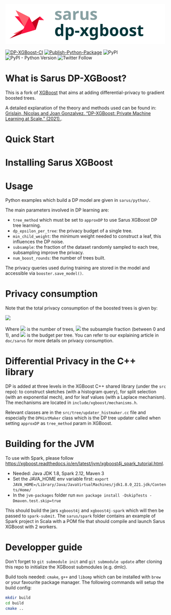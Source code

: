 <img src=logo-dp-xgboost.svg width=500/> 

[![DP-XGBoost-CI](https://github.com/sarus-tech/dp-xgboost/workflows/DP-XGBoost-CI/badge.svg?branch=master)](https://github.com/sarus-tech/dp-xgboost/actions)
[![Publish-Python-Package](https://github.com/sarus-tech/dp-xgboost/workflows/Publish-Python-Package/badge.svg?branch=master)](https://github.com/sarus-tech/dp-xgboost/actions)
![PyPI](https://img.shields.io/pypi/v/dp-xgboost)
![PyPI - Python Version](https://img.shields.io/pypi/pyversions/dp-xgboost)
![Twitter Follow](https://img.shields.io/twitter/follow/Sarus_tech?style=social)

# What is Sarus DP-XGBoost?

This is a fork of [XGBoost](https://github.com/dmlc/xgboost/tree/master/) that aims at adding differential-privacy to gradient boosted trees.

A detailed explanation of the theory and methods used can be found in:
[Grislain, Nicolas and Joan Gonzalvez. “DP-XGBoost: Private Machine Learning at Scale.” (2021).](https://arxiv.org/abs/2110.12770).

# Quick Start



# Installing Sarus XGBoost


# Usage

Python examples which build a DP model are given in `sarus/python/`. 

The main parameters involved in DP learning are: 
- `tree_method` which must be set to `approxDP` to use Sarus XGBoost DP tree learning. 
- `dp_epsilon_per_tree`: the privacy budget of a single tree.
- `min_child_weight`: the minimum weight needed to construct a leaf, this influences the DP noise.
- `subsample`: the fraction of the dataset randomly sampled to each tree, subsampling improve the privacy.
- `num_boost_rounds`: the number of trees built. 

The privacy queries used during training are stored in the model and accessible via 
`booster.save_model()`. 

# Privacy consumption 

Note that the total privacy consumption of the boosted trees is given by:

<img src="https://render.githubusercontent.com/render/math?math=n \log{ \left( 1 %2B \gamma(e^{\epsilon} - 1) \right) }">

<!-- $ n \log{ \left( 1 + \gamma(e^{\epsilon} - 1) \right) } $ -->

Where <img src="https://render.githubusercontent.com/render/math?math=n"> is the number of trees, <img src="https://render.githubusercontent.com/render/math?math=\gamma"> the subsample fraction (between 0 and 1), and <img src="https://render.githubusercontent.com/render/math?math=\epsilon"> 
is the budget per tree. You can refer to our explaining article in `doc/sarus` for more details on privacy consumption. 

# Differential Privacy in the C++ library

DP is added at three levels in the XGBoost C++ shared library (under the `src` repo): to construct sketches (with a histogram query), for split selection (with an exponential mech), and for leaf values (with a Laplace mechanism). The mechanisms are located in
`include/xgboost/mechanisms.h`. 

Relevant classes are in the `src/tree/updater_histmaker.cc` file and especially the `DPHistMaker` class which is the DP tree updater called when setting `approxDP` as `tree_method` param in XGBoost. 

# Building for the JVM 

To use with Spark, please follow https://xgboost.readthedocs.io/en/latest/jvm/xgboost4j_spark_tutorial.html. 

- Needed: Java JDK 1.8, Spark 2.12, Maven 3
- Set the JAVA_HOME env variable first:
`export JAVA_HOME=/Library/Java/JavaVirtualMachines/jdk1.8.0_221.jdk/Contents/Home/` 
- In the `jvm-packages` folder run `mvn package install -DskipTests -Dmaven.test.skip=true`

This should build the jars `xgboost4j` and `xgboost4j-spark` which will then be passed to
`spark-submit`. The `sarus/spark` folder contains an example of Spark project in Scala with a POM file that should compile and launch Sarus XGBoost with 2 workers.

# Developper guide

Don't forget to `git submodule init` and `git submodule update` after cloning this repo to initialize the XGBoost submodules (e.g. dmlc). 

Build tools needed: `cmake`, `g++` and `libomp` which can be installed with `brew` or your favourite package manager. The following commands will setup the build config:

```bash
mkdir build
cd build
cmake ..
```
